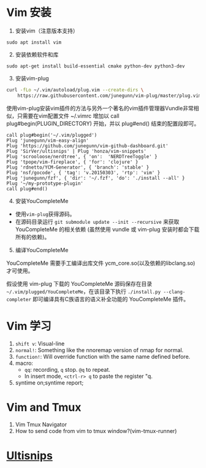 Vim 安装
======
1. 安装vim（注意版本支持）

`sudo apt install vim`


2. 安装依赖软件和库

`sudo apt-get install build-essential cmake python-dev python3-dev`

3. 安装vim-plug
```bash
curl -fLo ~/.vim/autoload/plug.vim --create-dirs \
    https://raw.githubusercontent.com/junegunn/vim-plug/master/plug.vim
```

使用vim-plug安装vim插件的方法与另外一个著名的vim插件管理器Vundle非常相似，只需要在vim配置文件 ~/.vimrc 增加以 call plug#begin(PLUGIN_DIRECTORY) 开始，并以 plug#end() 结束的配置段即可。

```vim
call plug#begin('~/.vim/plugged')
Plug 'junegunn/vim-easy-align'
Plug 'https://github.com/junegunn/vim-github-dashboard.git'
Plug 'SirVer/ultisnips' | Plug 'honza/vim-snippets'
Plug 'scrooloose/nerdtree', { 'on':  'NERDTreeToggle' }
Plug 'tpope/vim-fireplace', { 'for': 'clojure' }
Plug 'rdnetto/YCM-Generator', { 'branch': 'stable' }
Plug 'nsf/gocode', { 'tag': 'v.20150303', 'rtp': 'vim' }
Plug 'junegunn/fzf', { 'dir': '~/.fzf', 'do': './install --all' }
Plug '~/my-prototype-plugin'
call plug#end()
```

4. 安装YouCompleteMe

- 使用`vim-plug`获得源码。
- 在源码目录运行 `git submodule update --init --recursive` 来获取 YouCompleteMe 的相关依赖 (虽然使用 vundle 或 vim-plug 安装时都会下载所有的依赖)。

5. 编译YouCompleteMe

YouCompleteMe 需要手工编译出库文件 ycm_core.so(以及依赖的libclang.so) 才可使用。

假设使用 vim-plug 下载的 YouCompleteMe 源码保存在目录 `~/.vim/plugged/YouCompleteMe`，在该目录下执行 `./install.py --clang-completer` 即可编译具有C族语言的语义补全功能的 YouCompleteMe 插件。


Vim 学习
======
1. `shift v`: Visual-line
2. `normal!`: Something like the nnoremap version of nmap for normal.
3. `function!`: Will override function with the same name defined before.
4. macro:
    - `qq`: recording, `q` stop. `@q` to repeat.
    - In insert mode, `<ctrl-r> q` to paste the register "q.
5. syntime on;syntime report;


Vim and Tmux
============
1. Vim Tmux Navigator
2. How to send code from vim to tmux window?(vim-tmux-runner)

[Ultisnips](Https://Vimzijun.Net/2016/10/30/Ultisnip/)
======================================================
